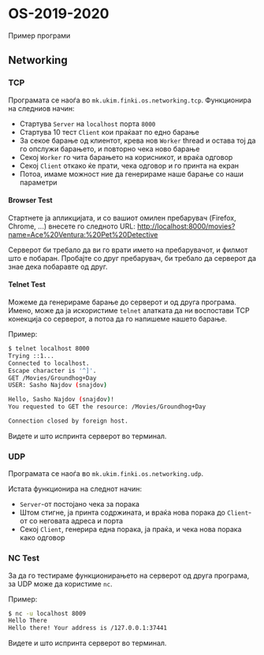 # OS-2019-2020
Пример програми


## Networking

### TCP
Програмата се наоѓа во `mk.ukim.finki.os.networking.tcp`.
Функционира на следниов начин:
- Стартува `Server` на `localhost` порта `8000`
- Стартува 10 тест `Client` кои праќаат по едно барање
- За секое барање од клиентот, крева нов `Worker` thread и остава тој да го опслужи барањето, и повторно чека ново барање
- Секој `Worker` го чита барањето на корисникот, и враќа одговор
- Секој `Client` откако ќе прати, чека одговор и го принта на екран
- Потоа, имаме можност ние да генерираме наше барање со наши параметри

#### Browser Test

Стартнете ја апликцијата, и со вашиот омилен пребарувач (Firefox, Chrome, ...)
внесете го следното URL:
[http://localhost:8000/movies?name=Ace%20Ventura:%20Pet%20Detective](http://localhost:8000/movies?name=Ace%20Ventura:%20Pet%20Detective)

Серверот би требало да ви го врати името на пребарувачот, и филмот што е побаран.
Пробајте со друг пребарувач, би требало да серверот да знае дека побаравте од друг.

#### Telnet Test

Можеме да генерираме барање до серверот и од друга програма.
Имено, може да ја искористиме `telnet` алатката да ни воспостави TCP конекција со серверот, а потоа да го напишеме нашето барање.

Пример:

```bash
$ telnet localhost 8000
Trying ::1...
Connected to localhost.
Escape character is '^]'.
GET /Movies/Groundhog+Day
USER: Sasho Najdov (snajdov)

Hello, Sasho Najdov (snajdov)!
You requested to GET the resource: /Movies/Groundhog+Day

Connection closed by foreign host.
```

Видете и што испринта серверот во терминал.

### UDP

Програмата се наоѓа во `mk.ukim.finki.os.networking.udp`.

Истата функционира на следнот начин:
- `Server`-от постојано чека за порака
- Штом стигне, ја принта содржината, и враќа нова порака до `Client`-от со неговата адреса и порта
- Секој `Client`, генерира една порака, ја праќа, и чека нова порака како одговор

### NC Test

За да го тестираме функционирањето на серверот од друга програма, за UDP може да користиме `nc`.

Пример:

```bash
$ nc -u localhost 8009
Hello There
Hello there! Your address is /127.0.0.1:37441
```

Видете и што испринта серверот во терминал.
